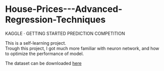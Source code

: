 # House-Prices---Advanced-Regression-Techniques
KAGGLE · GETTING STARTED PREDICTION COMPETITION 

This is a self-learning project.  
Trough this project, I got much more familiar with neuron network, and how to optimize the performance of model.

The dataset can be downloaded [here](https://www.kaggle.com/competitions/house-prices-advanced-regression-techniques/)


